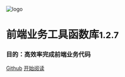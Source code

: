 ![logo](https://docsify.js.org/_media/icon.svg)

# 前端业务工具函数库<small>1.2.7</small>
### 目的：高效率完成前端业务代码

[Github](https://github.com/Hyhello/utils)
[开始阅读](#hyhelloutils)
